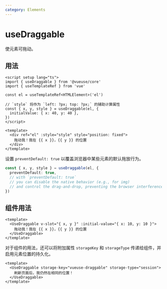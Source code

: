 ```yaml
---
category: Elements
---
```


# useDraggable

使元素可拖动。

## 用法

```vue
<script setup lang="ts">
import { useDraggable } from '@vueuse/core'
import { useTemplateRef } from 'vue'

const el = useTemplateRef<HTMLElement>('el')

// `style` 将作为 `left: ?px; top: ?px;` 的辅助计算属性
const { x, y, style } = useDraggable(el, {
  initialValue: { x: 40, y: 40 },
})
</script>

<template>
  <div ref="el" :style="style" style="position: fixed">
    拖动我！我在 {{ x }}，{{ y }} 的位置
  </div>
</template>
```

设置 `preventDefault: true` 以覆盖浏览器中某些元素的默认拖放行为。

```ts
const { x, y, style } = useDraggable(el, {
  preventDefault: true,
  // with `preventDefault: true`
  // you can disable the native behavior (e.g., for img)
  // and control the drag-and-drop, preventing the browser interference.
})
```

## 组件用法

```vue
<template>
  <UseDraggable v-slot="{ x, y }" :initial-value="{ x: 10, y: 10 }">
    拖动我！我在 {{ x }}，{{ y }} 的位置
  </UseDraggable>
</template>
```

对于组件的用法，还可以将附加属性 `storageKey` 和 `storageType` 传递给组件，并启用元素位置的持久化。

```vue
<template>
  <UseDraggable storage-key="vueuse-draggable" storage-type="session">
    刷新页面后，我仍然在相同的位置！
  </UseDraggable>
</template>
```
